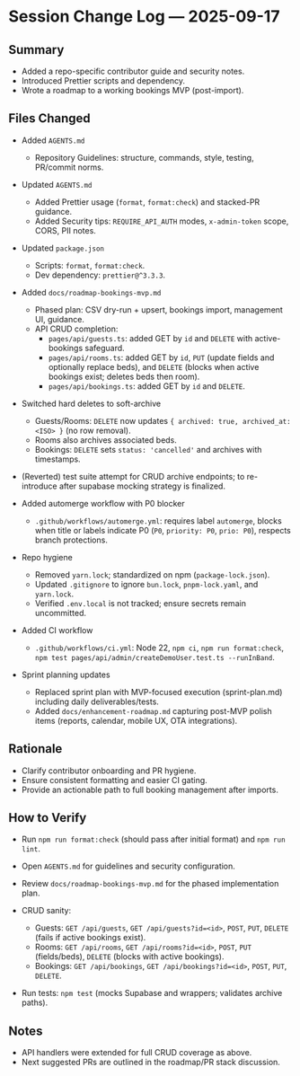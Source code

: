 # Session Change Log — 2025-09-17

## Summary

- Added a repo-specific contributor guide and security notes.
- Introduced Prettier scripts and dependency.
- Wrote a roadmap to a working bookings MVP (post-import).

## Files Changed

- Added `AGENTS.md`
  - Repository Guidelines: structure, commands, style, testing, PR/commit norms.
- Updated `AGENTS.md`
  - Added Prettier usage (`format`, `format:check`) and stacked-PR guidance.
  - Added Security tips: `REQUIRE_API_AUTH` modes, `x-admin-token` scope, CORS, PII notes.
- Updated `package.json`
  - Scripts: `format`, `format:check`.
  - Dev dependency: `prettier@^3.3.3`.
- Added `docs/roadmap-bookings-mvp.md`

  - Phased plan: CSV dry-run + upsert, bookings import, management UI, guidance.
  - API CRUD completion:
    - `pages/api/guests.ts`: added GET by `id` and `DELETE` with active-bookings safeguard.
    - `pages/api/rooms.ts`: added GET by `id`, `PUT` (update fields and optionally replace beds), and `DELETE` (blocks when active bookings exist; deletes beds then room).
    - `pages/api/bookings.ts`: added GET by `id` and `DELETE`.

- Switched hard deletes to soft-archive

  - Guests/Rooms: `DELETE` now updates `{ archived: true, archived_at: <ISO> }` (no row removal).
  - Rooms also archives associated beds.
  - Bookings: `DELETE` sets `status: 'cancelled'` and archives with timestamps.

- (Reverted) test suite attempt for CRUD archive endpoints; to re-introduce after supabase mocking strategy is finalized.

- Added automerge workflow with P0 blocker

  - `.github/workflows/automerge.yml`: requires label `automerge`, blocks when title or labels indicate P0 (`P0`, `priority: P0`, `prio: P0`), respects branch protections.

- Repo hygiene

  - Removed `yarn.lock`; standardized on npm (`package-lock.json`).
  - Updated `.gitignore` to ignore `bun.lock`, `pnpm-lock.yaml`, and `yarn.lock`.
  - Verified `.env.local` is not tracked; ensure secrets remain uncommitted.

- Added CI workflow

  - `.github/workflows/ci.yml`: Node 22, `npm ci`, `npm run format:check`, `npm test pages/api/admin/createDemoUser.test.ts --runInBand`.

- Sprint planning updates
  - Replaced sprint plan with MVP-focused execution (sprint-plan.md) including daily deliverables/tests.
  - Added `docs/enhancement-roadmap.md` capturing post-MVP polish items (reports, calendar, mobile UX, OTA integrations).

## Rationale

- Clarify contributor onboarding and PR hygiene.
- Ensure consistent formatting and easier CI gating.
- Provide an actionable path to full booking management after imports.

## How to Verify

- Run `npm run format:check` (should pass after initial format) and `npm run lint`.
- Open `AGENTS.md` for guidelines and security configuration.
- Review `docs/roadmap-bookings-mvp.md` for the phased implementation plan.
- CRUD sanity:

  - Guests: `GET /api/guests`, `GET /api/guests?id=<id>`, `POST`, `PUT`, `DELETE` (fails if active bookings exist).
  - Rooms: `GET /api/rooms`, `GET /api/rooms?id=<id>`, `POST`, `PUT` (fields/beds), `DELETE` (blocks with active bookings).
  - Bookings: `GET /api/bookings`, `GET /api/bookings?id=<id>`, `POST`, `PUT`, `DELETE`.

- Run tests: `npm test` (mocks Supabase and wrappers; validates archive paths).

## Notes

- API handlers were extended for full CRUD coverage as above.
- Next suggested PRs are outlined in the roadmap/PR stack discussion.

